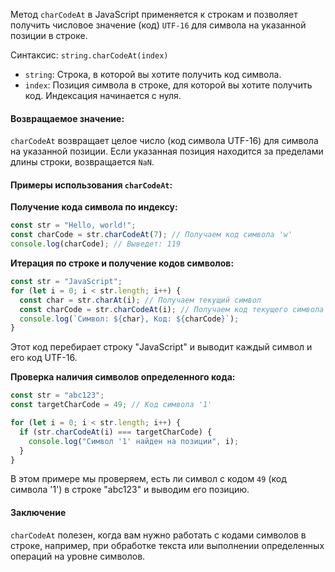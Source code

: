 Метод `charCodeAt` в JavaScript применяется к строкам и позволяет получить числовое значение (код) `UTF-16` для символа на указанной позиции в строке.

Синтаксис: `string.charCodeAt(index)`

- `string`: Строка, в которой вы хотите получить код символа.
- `index`: Позиция символа в строке, для которой вы хотите получить код. Индексация начинается с нуля.

#### Возвращаемое значение:

`charCodeAt` возвращает целое число (код символа UTF-16) для символа на указанной позиции. Если указанная позиция находится за пределами длины строки, возвращается `NaN`.

#### Примеры использования `charCodeAt`:

**Получение кода символа по индексу:**

```js
const str = "Hello, world!";
const charCode = str.charCodeAt(7); // Получаем код символа 'w'
console.log(charCode); // Выведет: 119
```

**Итерация по строке и получение кодов символов:**

```js
const str = "JavaScript";
for (let i = 0; i < str.length; i++) {
  const char = str.charAt(i); // Получаем текущий символ
  const charCode = str.charCodeAt(i); // Получаем код текущего символа
  console.log(`Символ: ${char}, Код: ${charCode}`);
}
```

Этот код перебирает строку "JavaScript" и выводит каждый символ и его код UTF-16.

**Проверка наличия символов определенного кода:**

```js
const str = "abc123";
const targetCharCode = 49; // Код символа '1'

for (let i = 0; i < str.length; i++) {
  if (str.charCodeAt(i) === targetCharCode) {
    console.log("Символ '1' найден на позиции", i);
  }
}
```

В этом примере мы проверяем, есть ли символ с кодом `49` (код символа '1') в строке "abc123" и выводим его позицию.

#### Заключение

`charCodeAt` полезен, когда вам нужно работать с кодами символов в строке, например, при обработке текста или выполнении определенных операций на уровне символов.
